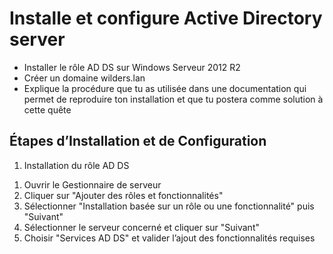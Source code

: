 # Installe et configure Active Directory server 

- Installer le rôle AD DS sur Windows Serveur 2012 R2
- Créer un domaine wilders.lan
- Explique la procédure que tu as utilisée dans une documentation qui permet de reproduire ton installation et que tu postera comme solution à cette quête

## Étapes d’Installation et de Configuration

1. Installation du rôle AD DS 
 
<ol>
      <li>Ouvrir le Gestionnaire de serveur</li>
      <li>Cliquer sur "Ajouter des rôles et fonctionnalités"</li>
      <li>Sélectionner "Installation basée sur un rôle ou une fonctionnalité" puis "Suivant"</li>
      <li>Sélectionner le serveur concerné et cliquer sur "Suivant"</li>
      <li>Choisir "Services AD DS" et valider l’ajout des fonctionnalités requises</li>
   </ol>

 